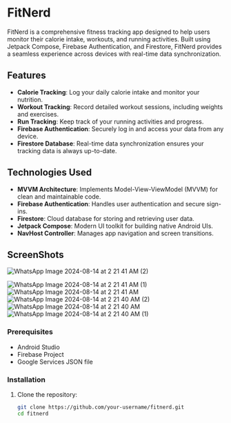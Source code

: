 # FitNerd

FitNerd is a comprehensive fitness tracking app designed to help users monitor their calorie intake, workouts, and running activities. Built using Jetpack Compose, Firebase Authentication, and Firestore, FitNerd provides a seamless experience across devices with real-time data synchronization.

## Features

- **Calorie Tracking**: Log your daily calorie intake and monitor your nutrition.
- **Workout Tracking**: Record detailed workout sessions, including weights and exercises.
- **Run Tracking**: Keep track of your running activities and progress.
- **Firebase Authentication**: Securely log in and access your data from any device.
- **Firestore Database**: Real-time data synchronization ensures your tracking data is always up-to-date.

## Technologies Used

- **MVVM Architecture**: Implements Model-View-ViewModel (MVVM) for clean and maintainable code.
- **Firebase Authentication**: Handles user authentication and secure sign-ins.
- **Firestore**: Cloud database for storing and retrieving user data.
- **Jetpack Compose**: Modern UI toolkit for building native Android UIs.
- **NavHost Controller**: Manages app navigation and screen transitions.

## ScreenShots
![WhatsApp Image 2024-08-14 at 2 21 41 AM (2)](https://github.com/user-attachments/assets/1b56481a-bc07-41f1-b4e1-ad3ff2b7b01e)

![WhatsApp Image 2024-08-14 at 2 21 41 AM (1)](https://github.com/user-attachments/assets/4fe392c4-37fc-4935-af87-07c25f4ec2da)
![WhatsApp Image 2024-08-14 at 2 21 41 AM](https://github.com/user-attachments/assets/e53f4f62-2af9-456d-8f6b-af09d3b1b48c)
![WhatsApp Image 2024-08-14 at 2 21 40 AM (2)](https://github.com/user-attachments/assets/f3187960-9377-4a12-91a0-bf43d73a5022)
![WhatsApp Image 2024-08-14 at 2 21 40 AM](https://github.com/user-attachments/assets/2b81bafc-8131-4877-a44b-7828a37db1f2)
![WhatsApp Image 2024-08-14 at 2 21 40 AM (1)](https://github.com/user-attachments/assets/a0e329d0-0af8-4005-b4bf-6840560223a6)

### Prerequisites

- Android Studio
- Firebase Project
- Google Services JSON file

### Installation

1. Clone the repository:

   ```bash
   git clone https://github.com/your-username/fitnerd.git
   cd fitnerd
